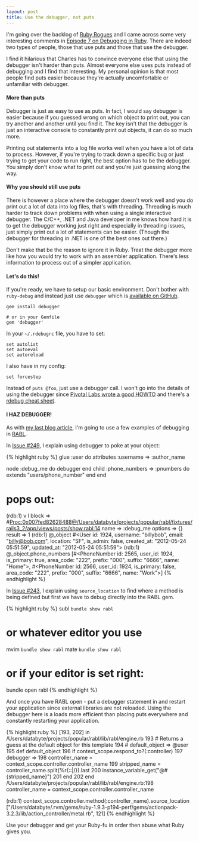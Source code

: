 ```yaml
---
layout: post
title: Use the debugger, not puts
---
```


I'm going over the backlog of [Ruby Rogues](http://rubyrogues.com)
and I came across some very interesting comments in
[Episode 7 on Debugging in Ruby](http://rubyrogues.com/debugging-in-ruby/).
There are indeed two types of people, those that use puts and those that
use the debugger.

I find it hilarious that Charles has to convince everyone else that
using the debugger isn't harder than puts. Almost everyone else uses
puts instead of debugging and I find that interesting. My personal
opinion is that most people find puts easier because they're actually
uncomfortable or unfamiliar with debugger.

#### More than puts

Debugger is just as easy to use as puts. In fact, I would say debugger
is easier because if you guessed wrong on which object to print out, you
can try another and another until you find it.  The key isn't that the
debugger is just an interactive console to constantly print out objects,
it can do so much more.

Printing out statements into a log file works well when you have a lot
of data to process. However, if you're trying to track down a specific
bug or just trying to get your code to run right, the best option has to
be the debugger. You simply don't know what to print out and you're just
guessing along the way.

#### Why you should still use puts

There is however a place where the debugger doesn't work well and you do
print out a lot of data into log files, that's with threading. Threading
is much harder to track down problems with when using a single
interactive debugger. The C/C++, .NET and Java developer in me knows how
hard it is to get the debugger working just right and especially in
threading issues, just simply print out a lot of statements can be
easier. (Though the debugger for threading in .NET is one of the best
ones out there.)

Don't make that be the reason to ignore it in Ruby. Treat the debugger
more like how you would try to work with an assembler application.
There's less information to process out of a simpler application.

#### Let's do this!

If you're ready, we have to setup our basic environment. Don't bother
with `ruby-debug` and instead just use `debugger` which is
[available on GitHub](https://github.com/cldwalker/debugger).

    gem install debugger

    # or in your Gemfile
    gem 'debugger'

In your `~/.rdebugrc` file, you have to set:

    set autolist
    set autoeval
    set autoreload

I also have in my config:

    set forcestep

Instead of `puts @foo`, just use a debugger call. I won't go into the
details of using the debugger since
[Pivotal Labs wrote a good HOWTO](http://pivotallabs.com/users/chad/blog/articles/366-ruby-debug-in-30-seconds-we-don-t-need-no-stinkin-gui-)
and there's a [rdebug cheat sheet](http://cheat.errtheblog.com/s/rdebug/).

#### I HAZ DEBUGGER!

As with [my last blog article](/2012/07/27/testing-in-isolation-example-with-rabl.html),
I'm going to use a few examples of debugging in [RABL](https://github.com/nesquena/rabl).

In [Issue #249](https://github.com/nesquena/rabl/issues/249#issuecomment-5893385),
I explain using debugger to poke at your object:

{% highlight ruby %}
glue :user do
  attributes :username => :author_name

  node :debug_me do
    debugger
  end
  child :phone_numbers => :pnumbers do
    extends "users/phone_number"
  end
end

# pops out:

(rdb:1) v l
  block => #<Proc:0x007fed82628488@/Users/databyte/projects/popular/rabl/fixtures/rails3_2/app/views/posts/show.rabl:14>
  name => :debug_me
  options => {}
  result => 1
(rdb:1) @_object
#<User id: 1924, username: "billybob", email: "billy@bob.com", location: "SF", is_admin: false, created_at: "2012-05-24 05:51:59", updated_at: "2012-05-24 05:51:59">
(rdb:1) @_object.phone_numbers
[#<PhoneNumber id: 2565, user_id: 1924, is_primary: true, area_code: "222", prefix: "000", suffix: "6666", name: "Home">, #<PhoneNumber id: 2566, user_id: 1924, is_primary: false, area_code: "222", prefix: "000", suffix: "6666", name: "Work">]
{% endhighlight %}

In [Issue #243](https://github.com/nesquena/rabl/issues/243#issuecomment-5943163),
I explain using `source_location` to find where a method is being
defined but first we have to debug directly into the RABL gem.

{% highlight ruby %}
subl `bundle show rabl`
# or whatever editor you use
mvim `bundle show rabl`
mate `bundle show rabl`

# or if your editor is set right:
bundle open rabl
{% endhighlight %}

And once you have RABL open - put a debugger statement in and restart
your application since external libraries are not reloaded. Using the
debugger here is a loads more efficient than placing puts everywhere
and constantly restarting your application.

{% highlight ruby %}
[193, 202] in /Users/databyte/projects/popular/rabl/lib/rabl/engine.rb
   193      # Returns a guess at the default object for this template
   194      # default_object => @user
   195      def default_object
   196        if context_scope.respond_to?(:controller)
   197          debugger
=> 198          controller_name = context_scope.controller.controller_name
   199          stripped_name = controller_name.split(%r{::|\/}).last
   200          instance_variable_get("@#{stripped_name}")
   201        end
   202      end
/Users/databyte/projects/popular/rabl/lib/rabl/engine.rb:198
controller_name = context_scope.controller.controller_name

(rdb:1) context_scope.controller.method(:controller_name).source_location
["/Users/databyte/.rvm/gems/ruby-1.9.3-p194-perf/gems/actionpack-3.2.3/lib/action_controller/metal.rb", 121]
{% endhighlight %}

Use your debugger and get your Ruby-fu in order then abuse what Ruby gives
you.

